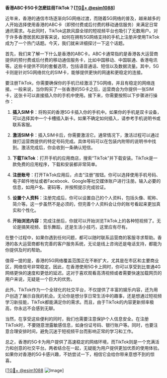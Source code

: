 **香港ABC卡5G卡怎麽註冊TikTok？[[TG💪+ @esim1088](https://t.me/s/esim1088)]**

近年来，香港的通信市场逐渐向5G网络过渡，而随着5G网络的普及，越来越多的人开始选择使用香港的ABC卡（即预付费或后付费的移动通信服务）来满足日常通讯需求。与此同时，TikTok这款风靡全球的短视频平台也吸引了无数用户。对于许多香港居民和游客来说，如何在拥有5G网络支持的手机上注册并使用TikTok成为了一个热门话题。今天，我们就来详细探讨一下这个话题。

首先，我们来了解一下什么是香港的ABC卡。ABC卡通常指的是香港各大运营商提供的预付费或后付费的移动通信服务卡，比如中国移动、中国联通、香港电讯等。这些卡提供不同的套餐选项，包括语音通话、短信以及数据流量。其中，5G卡则是针对5G网络优化的SIM卡，能够提供更快的网速和更稳定的连接。

要注册TikTok，你需要确保你的手机已经激活了5G网络，并且有稳定的网络连接。一般来说，当你购买了一张香港的5G卡之后，运营商会为你提供一张SIM卡，这张卡可以直接插入你的手机中使用。接下来，你需要按照以下步骤进行操作：

1. **插入SIM卡**：将购买的香港5G卡插入你的手机中。如果你的手机是双卡设备，可以选择其中一个卡槽插入新卡。如果不确定如何插入，请参考手机说明书或联系客服。

2. **激活SIM卡**：插入SIM卡后，你需要激活它。通常情况下，激活过程可以通过拨打运营商提供的特定号码完成。具体号码可以在包装内附带的说明书中找到。激活完成后，你会收到一条确认短信。

3. **下载TikTok**：打开手机的应用商店，搜索“TikTok”并下载安装。TikTok是一款免费的应用程序，下载和安装都非常简单。

4. **注册账号**：打开TikTok应用后，点击“注册”按钮。你可以选择使用手机号码、电子邮件地址或者Facebook、Google等社交媒体账户进行注册。输入必要的信息，如用户名、密码等，并按照提示完成验证。

5. **设置个人资料**：注册完成后，你可以设置自己的个人资料，包括头像、昵称、简介等。这一步虽然不是必须的，但完善个人资料会让你的账号看起来更加真实和个性化。

6. **开始浏览内容**：完成注册后，你就可以开始浏览TikTok上的各种短视频了。无论是搞笑视频、音乐舞蹈，还是生活小技巧，这里应有尽有。

在整个过程中，如果你遇到任何问题，都可以随时联系运营商的客服寻求帮助。香港的各大运营商都有完善的客户服务系统，无论是线上咨询还是电话支持，都能为你提供及时的帮助。

值得一提的是，香港的5G网络覆盖范围正在不断扩大，尤其是在市区和主要商业区，网络信号非常稳定。因此，在香港使用5G卡上网时，你可以享受到比普通4G网络更快的速度和更低的延迟。这对于喜欢观看高清视频或者需要快速加载网页的用户来说，无疑是一个巨大的优势。

此外，TikTok作为一个全球化的社交平台，不仅提供了丰富的娱乐内容，还为用户创造了展示自我的机会。无论你是想分享日常生活中的趣事，还是想通过短视频学习新技能，TikTok都能满足你的需求。而且，由于TikTok的内容更新频率极高，你永远不会感到无聊。

当然，在享受这些便利的同时，我们也需要注意保护个人信息安全。在注册TikTok时，不要随意泄露敏感信息，如身份证号码、银行账户等。同时，也要注意合理安排时间，避免沉迷于短视频平台而影响正常的学习和工作。

总之，香港的5G卡为用户提供了高速稳定的网络环境，而TikTok则是一个充满活力和创意的社交平台。两者结合在一起，无疑能为用户提供更加优质的使用体验。如果你对香港的5G卡感兴趣，不妨尝试一下，相信它会给你带来意想不到的惊喜。

[[TG💪+ @esim1088](https://t.me/s/esim1088) ![Image](https://i.postimg.cc/4NQfJmqS/Snipaste-2025-05-13-00-14-12.png)]